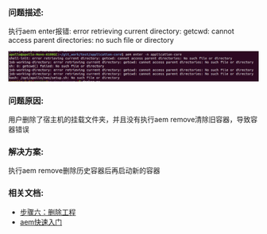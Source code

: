 ### 问题描述:

执行aem enter报错: error retrieving current directory: getcwd: cannot access parent directories: no such file or directory

![](images/start_container_mount_failed1.png)

### 问题原因:

用户删除了宿主机的挂载文件夹，并且没有执行aem remove清除旧容器，导致容器错误

### 解决方案:

执行aem remove删除历史容器后再启动新的容器

### 相关文档:

- [步骤六：删除工程](https://apollo.baidu.com/docs/apollo/latest/md_docs_2_xE5_xAE_x89_xE8_xA3_x85_xE6_x8C_x87_xE5_x8D_x97_2_xE5_x8C_x85_xE7_xAE_xA1_xE7_x90_x86_410bb1324792103828eeacd86377c551.html)
- [aem快速入门](https://apollo.baidu.com/docs/apollo/latest/md_docs_2_xE6_xA1_x86_xE6_x9E_xB6_xE8_xAE_xBE_xE8_xAE_xA1_2_xE5_x91_xBD_xE4_xBB_xA4_xE8_xA1_x8C_xE5_xB7_xA5_xE5_x85_xB7_2aem.html)
